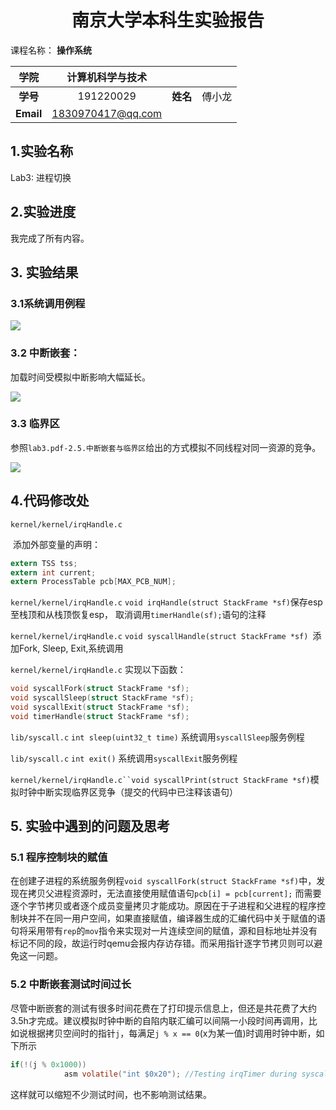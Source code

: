 # <center>南京大学本科生实验报告</center>

课程名称： **操作系统**

|   学院    | 计算机科学与技术  |          |        |
| :-------: | :---------------: | :------: | :----: |
| **学号**  |     191220029     | **姓名** | 傅小龙 |
| **Email** | 1830970417@qq.com |          |        |

## 1.实验名称

Lab3: 进程切换



## 2.实验进度

我完成了所有内容。



## 3. 实验结果

### 3.1系统调用例程

![](E:\本科\操作系统\Lab\lab3\img\result.png)

### 3.2 中断嵌套：

加载时间受模拟中断影响大幅延长。

![](E:\本科\操作系统\Lab\lab3\img\中断嵌套.png)

### 3.3 临界区

参照`lab3.pdf-2.5.中断嵌套与临界区`给出的方式模拟不同线程对同一资源的竞争。

![](E:\本科\操作系统\Lab\lab3\img\临界区.png)

## 4.代码修改处

`kernel/kernel/irqHandle.c` 

​	添加外部变量的声明：

```c
extern TSS tss;
extern int current;
extern ProcessTable pcb[MAX_PCB_NUM];
```

`kernel/kernel/irqHandle.c` 	`void irqHandle(struct StackFrame *sf)`保存esp至栈顶和从栈顶恢复esp， 取消调用`timerHandle(sf);`语句的注释

`kernel/kernel/irqHandle.c`  `void syscallHandle(struct StackFrame *sf) `添加Fork, Sleep, Exit,系统调用 

`kernel/kernel/irqHandle.c` 	实现以下函数：

```c
void syscallFork(struct StackFrame *sf);
void syscallSleep(struct StackFrame *sf);
void syscallExit(struct StackFrame *sf);
void timerHandle(struct StackFrame *sf);
```

`lib/syscall.c` `int sleep(uint32_t time)` 系统调用`syscallSleep`服务例程

`lib/syscall.c` `int exit()` 系统调用`syscallExit`服务例程

`kernel/kernel/irqHandle.c``void syscallPrint(struct StackFrame *sf)`模拟时钟中断实现临界区竞争（提交的代码中已注释该语句）

## 5. 实验中遇到的问题及思考

### 5.1 程序控制块的赋值

​	在创建子进程的系统服务例程`void syscallFork(struct StackFrame *sf)`中，发现在拷贝父进程资源时，无法直接使用赋值语句`pcb[i] = pcb[current];` 而需要逐个字节拷贝或者逐个成员变量拷贝才能成功。原因在于子进程和父进程的程序控制块并不在同一用户空间，如果直接赋值，编译器生成的汇编代码中关于赋值的语句将采用带有`rep`的`mov`指令来实现对一片连续空间的赋值，源和目标地址并没有标记不同的段，故运行时qemu会报内存访存错。而采用指针逐字节拷贝则可以避免这一问题。

### 5.2 中断嵌套测试时间过长

尽管中断嵌套的测试有很多时间花费在了打印提示信息上，但还是共花费了大约3.5h才完成。建议模拟时钟中断的自陷内联汇编可以间隔一小段时间再调用，比如说根据拷贝空间时的指针`j`，每满足`j % x == 0`(x为某一值)时调用时钟中断，如下所示

```c
if(!(j % 0x1000))
			asm volatile("int $0x20"); //Testing irqTimer during syscall
```

这样就可以缩短不少测试时间，也不影响测试结果。